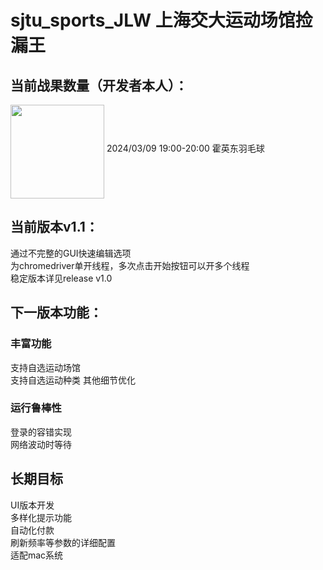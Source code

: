 # sjtu_sports_JLW 上海交大运动场馆捡漏王 
## 当前战果数量（开发者本人）：  
<img src="https://github.com/ghost-in-a-shell/sjtu_sports_JLW/assets/61978045/a0acc074-f057-4891-9945-a61deca0b41e"  align="middle" width = "150" height = "150"/>  
2024/03/09 19:00-20:00 霍英东羽毛球  

## 当前版本v1.1：  
通过不完整的GUI快速编辑选项  
为chromedriver单开线程，多次点击开始按钮可以开多个线程  
稳定版本详见release v1.0

## 下一版本功能：
### 丰富功能  
支持自选运动场馆  
支持自选运动种类 
其他细节优化  
### 运行鲁棒性  
登录的容错实现  
网络波动时等待
  
## 长期目标  
UI版本开发  
多样化提示功能  
自动化付款  
刷新频率等参数的详细配置  
适配mac系统


